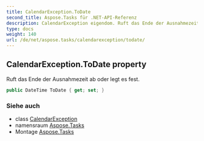 ```yaml
---
title: CalendarException.ToDate
second_title: Aspose.Tasks für .NET-API-Referenz
description: CalendarException eigendom. Ruft das Ende der Ausnahmezeit ab oder legt es fest.
type: docs
weight: 140
url: /de/net/aspose.tasks/calendarexception/todate/
---
```

## CalendarException.ToDate property

Ruft das Ende der Ausnahmezeit ab oder legt es fest.

```csharp
public DateTime ToDate { get; set; }
```

### Siehe auch

* class [CalendarException](../)
* namensraum [Aspose.Tasks](../../calendarexception/)
* Montage [Aspose.Tasks](../../../)


